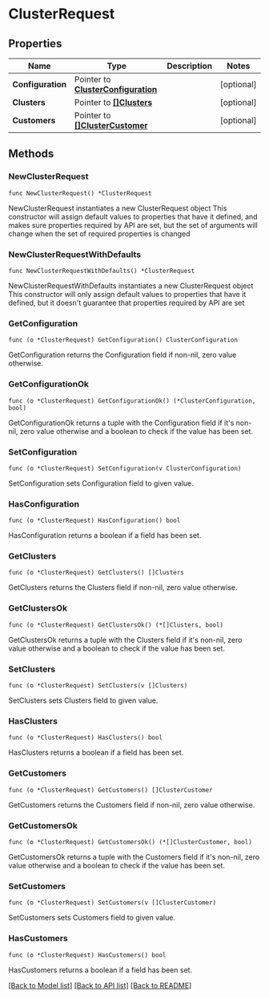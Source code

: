 # ClusterRequest

## Properties

Name | Type | Description | Notes
------------ | ------------- | ------------- | -------------
**Configuration** | Pointer to [**ClusterConfiguration**](ClusterConfiguration.md) |  | [optional] 
**Clusters** | Pointer to [**[]Clusters**](Clusters.md) |  | [optional] 
**Customers** | Pointer to [**[]ClusterCustomer**](ClusterCustomer.md) |  | [optional] 

## Methods

### NewClusterRequest

`func NewClusterRequest() *ClusterRequest`

NewClusterRequest instantiates a new ClusterRequest object
This constructor will assign default values to properties that have it defined,
and makes sure properties required by API are set, but the set of arguments
will change when the set of required properties is changed

### NewClusterRequestWithDefaults

`func NewClusterRequestWithDefaults() *ClusterRequest`

NewClusterRequestWithDefaults instantiates a new ClusterRequest object
This constructor will only assign default values to properties that have it defined,
but it doesn't guarantee that properties required by API are set

### GetConfiguration

`func (o *ClusterRequest) GetConfiguration() ClusterConfiguration`

GetConfiguration returns the Configuration field if non-nil, zero value otherwise.

### GetConfigurationOk

`func (o *ClusterRequest) GetConfigurationOk() (*ClusterConfiguration, bool)`

GetConfigurationOk returns a tuple with the Configuration field if it's non-nil, zero value otherwise
and a boolean to check if the value has been set.

### SetConfiguration

`func (o *ClusterRequest) SetConfiguration(v ClusterConfiguration)`

SetConfiguration sets Configuration field to given value.

### HasConfiguration

`func (o *ClusterRequest) HasConfiguration() bool`

HasConfiguration returns a boolean if a field has been set.

### GetClusters

`func (o *ClusterRequest) GetClusters() []Clusters`

GetClusters returns the Clusters field if non-nil, zero value otherwise.

### GetClustersOk

`func (o *ClusterRequest) GetClustersOk() (*[]Clusters, bool)`

GetClustersOk returns a tuple with the Clusters field if it's non-nil, zero value otherwise
and a boolean to check if the value has been set.

### SetClusters

`func (o *ClusterRequest) SetClusters(v []Clusters)`

SetClusters sets Clusters field to given value.

### HasClusters

`func (o *ClusterRequest) HasClusters() bool`

HasClusters returns a boolean if a field has been set.

### GetCustomers

`func (o *ClusterRequest) GetCustomers() []ClusterCustomer`

GetCustomers returns the Customers field if non-nil, zero value otherwise.

### GetCustomersOk

`func (o *ClusterRequest) GetCustomersOk() (*[]ClusterCustomer, bool)`

GetCustomersOk returns a tuple with the Customers field if it's non-nil, zero value otherwise
and a boolean to check if the value has been set.

### SetCustomers

`func (o *ClusterRequest) SetCustomers(v []ClusterCustomer)`

SetCustomers sets Customers field to given value.

### HasCustomers

`func (o *ClusterRequest) HasCustomers() bool`

HasCustomers returns a boolean if a field has been set.


[[Back to Model list]](../README.md#documentation-for-models) [[Back to API list]](../README.md#documentation-for-api-endpoints) [[Back to README]](../README.md)


